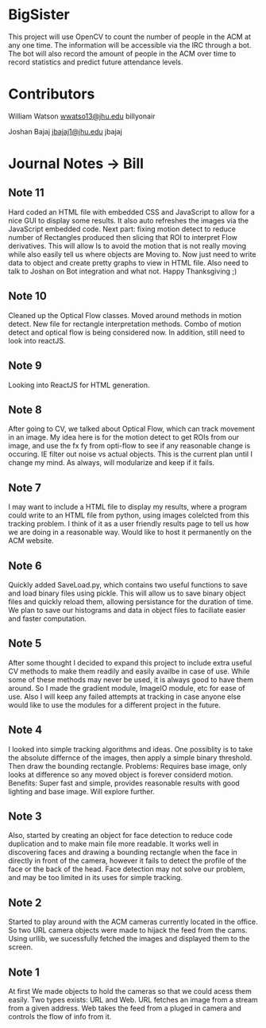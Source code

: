 # BigSister
This project will use OpenCV to count the number of people in the ACM at any one time. The information will be accessible via the IRC through a bot. The bot will also record the amount of people in the ACM over time to record statistics and  predict future attendance levels.


# Contributors
William Watson wwatso13@jhu.edu billyonair

Joshan Bajaj jbajaj1@jhu.edu jbajaj


# Journal Notes -> Bill
## Note 11
Hard coded an HTML file with embedded CSS and JavaScript to allow for 
a nice GUI to display some results. It also auto refreshes the images via
the JavaScript embedded code. Next part: fixing motion detect to reduce number of 
Rectangles produced then slicing that ROI to interpret Flow derivatives. This will allow 
Is to avoid the motion that is not really moving while also easily tell us where objects are
Moving to. Now just need to write data to object and create pretty graphs to view in HTML file. 
Also need to talk to Joshan on Bot integration and what not. 
Happy Thanksgiving ;)
## Note 10
Cleaned up the Optical Flow classes. Moved around methods in motion detect. New
file for rectangle interpretation methods. Combo of motion detect and optical 
flow is being considered now. In addition, still need to look into reactJS.

## Note 9
Looking into ReactJS for HTML generation. 

## Note 8
After going to CV, we talked about Optical Flow, which can track movement in an image. My idea here is for the motion detect to get ROIs from our image, and use the fx fy from opti-flow to see if any reasonable change is occuring. IE filter out noise vs actual objects. This is the current plan until I change my mind. As always, will 
modularize and keep if it fails.

## Note 7
I may want to include a HTML file to display my results, where a program could write to an HTML file from python, using images colelcted from this tracking problem.
I think of it as a user friendly results page to tell us how we are doing in a reasonable way. Would like to host it permanently on the ACM website.

## Note 6
Quickly added SaveLoad.py, which contains two useful functions to save and load binary files using pickle. This will allow us to save binary object files and quickly 
reload them, allowing persistance for the duration of time. We plan to save our histograms and data in object files to faciliate easier and faster computation.

## Note 5
After some thought I decided to expand this project to include extra useful CV methods to make them readily and easily availbe in case of use. While some of these
methods may never be used, it is always good to have them around. So I made the gradient module, ImageIO module, etc for ease of use. Also I will keep any failed 
attempts at tracking in case anyone else would like to use the modules for a different project in the future.

## Note 4
I looked into simple tracking algorithms and ideas. One possiblity is to take the absolute differnce of the images, then apply a simple binary threshold. 
Then draw the bounding rectangle. Problems: Requires base image, only looks at difference so any moved object is forever considerd motion. 
Benefits: Super fast and simple, provides reasonable results with good lighting and base image. Will explore further.  

## Note 3
Also, started by creating an object for face detection to reduce code duplication
and to make main file more readable. It works well in discovering faces and drawing a bounding rectangle when the face in directly in front
of the camera, however it fails to detect the profile of the face or the back of the head. Face detection may not solve our problem, and may be too
limited in its uses for simple tracking.

## Note 2
Started to play around with the ACM cameras currently located in the office. So two URL camera objects were
made to hijack the feed from the cams. Using urllib, we sucessfully fetched the images and displayed them to the screen.

## Note 1
At first We made objects to hold the cameras so that we could acess them easily.
Two types exists: URL and Web. URL fetches an image from a stream from a given address.
Web takes the feed from a pluged in camera and controls the flow of info from it.

